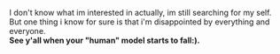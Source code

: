 I don't know what im interested in actually, im still searching for my self.\
But one thing i know for sure is that i'm disappointed by everything and everyone.\
**See y'all when your "human" model starts to fall:).**  

<!---
GeorgiosEleftheriadis/GeorgiosEleftheriadis is a ✨ special ✨ repository because its `README.md` (this file) appears on your GitHub profile.
You can click the Preview link to take a look at your changes.
--->
